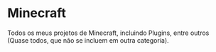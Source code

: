 # Minecraft
Todos os meus projetos de Minecraft, incluindo Plugins, entre outros (Quase todos, que não se incluem em outra categoría).
